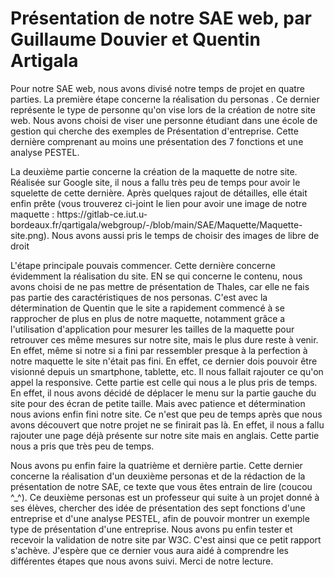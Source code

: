 <h1>Présentation de notre SAE web, par Guillaume Douvier et Quentin Artigala</h1>

<p>Pour notre SAE web, nous avons divisé notre temps de projet en quatre parties. La première étape concerne la réalisation du personas . Ce dernier représente le type de personne qu'on vise lors de la création de notre site web. Nous avons choisi de viser une personne étudiant dans une école de gestion qui cherche des exemples de Présentation d'entreprise. Cette dernière comprenant au moins une présentation des 7 fonctions et une analyse PESTEL.</p>

<p> La deuxième partie concerne la création de la maquette de notre site. Réalisée sur Google site, il nous a fallu très peu de temps pour avoir le squelette de cette dernière. Après quelques rajout de détailles, elle était enfin prête (vous trouverez ci-joint le lien pour avoir une image de notre maquette : https://gitlab-ce.iut.u-bordeaux.fr/qartigala/webgroup/-/blob/main/SAE/Maquette/Maquette-site.png). Nous avons aussi pris le temps de  choisir des images de libre de droit</p>

<p> L'étape principale pouvais commencer. Cette dernière concerne évidemment la réalisation du site. EN se qui concerne le contenu, nous avons choisi de ne pas mettre de présentation de Thales, car elle ne fais pas partie des caractéristiques de nos personas. C'est  avec la détermination de Quentin que le site a rapidement commencé à se rapprocher de plus en plus de notre maquette, notamment grâce a l'utilisation d'application pour mesurer les tailles de la maquette pour retrouver ces même mesures sur notre site, mais le plus dure reste à venir. En effet, même si notre si a fini par ressembler presque à la perfection à notre maquette le site n'était pas fini. En effet, ce dernier dois pouvoir être visionné depuis un smartphone, tablette, etc. Il nous fallait rajouter ce qu'on appel la responsive. Cette partie est celle qui nous a le plus pris de temps. En effet, il nous avons décidé de déplacer le menu sur la partie gauche du site pour des écran de petite taille. Mais avec patience et détermination nous avions enfin fini notre site. Ce n'est que peu de temps après que nous avons découvert que notre projet ne se finirait pas là. En effet, il nous a fallu rajouter une page déjà présente sur notre site mais en anglais. Cette partie nous a pris que très peu de temps.</p>

<p> Nous avons pu enfin faire la quatrième et dernière partie. Cette dernier concerne la réalisation d'un deuxième personas et de la rédaction de la présentation de notre SAE, ce texte que vous êtes entrain de lire (coucou ^_^). Ce deuxième personas est un professeur qui suite à un projet donné à ses élèves, chercher des idée de présentation des sept fonctions d'une entreprise et d'une analyse PESTEL, afin de pouvoir montrer un exemple type de présentation d'une entreprise. Nous avons pu enfin tester et recevoir la validation de notre site par W3C. C'est ainsi que ce petit rapport s'achève. J'espère que ce dernier vous aura aidé à comprendre les différentes étapes que nous avons suivi. Merci de notre lecture.</p>
